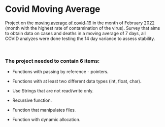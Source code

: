 # Covid Moving Average

Project on the [moving average of covid-19](https://www.georgiaruralhealth.org/blog/what-is-a-moving-average-and-why-is-it-useful/) in the month of February 2022 (month with the highest rate of contamination of the virus). 
Survey that aims to obtain data on cases and deaths in a moving average of 7 days, all COVID analyzes were done testing the 14 day variance to assess stability. 

</br>

### The project needed to contain 6 items:

 - Functions with passing by reference - pointers.

  - Functions with at least two different data types (int, float, char).

  - Use Strings that are not read/write only.

 - Recursive function.

 - Function that manipulates files.

 - Function with dynamic allocation.
